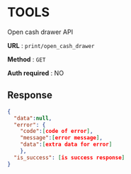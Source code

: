 # TOOLS

Open cash drawer API

**URL** : `print/open_cash_drawer`

**Method** : `GET`

**Auth required** : NO

## Response

```json
{
  "data":null,
  "error": {
    "code":[code of error],
    "message":[error message],
    "data":[extra data for error]
    },
  "is_success": [is success response] 
}
```
